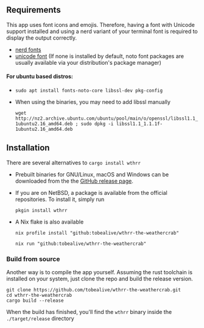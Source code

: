 ## Requirements

This app uses font icons and emojis. Therefore, having a font with Unicode support installed and using a nerd variant of your terminal font is required to display the output correctly.

- [nerd fonts](https://github.com/ryanoasis/nerd-fonts)
- [unicode font](https://github.com/googlefonts/noto-emoji/blob/main/fonts/NotoColorEmoji.ttf) (If none is installed by default, noto font packages are usually available via your distribution's package manager)

<!--<sub>If you are using brew, this gist contains easily digestible 🍝 copy-pasta for nerd-font installation.<br>
https://gist.github.com/davidteren/898f2dcccd42d9f8680ec69a3a5d350e</sub>-->

#### For ubuntu based distros:

- ```
  sudo apt install fonts-noto-core libssl-dev pkg-config
  ```

- When using the binaries, you may need to add libssl manually
  ```
  wget http://nz2.archive.ubuntu.com/ubuntu/pool/main/o/openssl/libssl1.1_1.1.1f-1ubuntu2.16_amd64.deb ; sudo dpkg -i libssl1.1_1.1.1f-1ubuntu2.16_amd64.deb
  ```

## Installation

There are several alternatives to `cargo install wthrr`

- Prebuilt binaries for GNU/Linux, macOS and Windows can be downloaded from the the [GitHub release page](https://github.com/tobealive/wthrr-the-weathercrab/releases).

- If you are on NetBSD, a package is available from the official repositories.
  To install it, simply run
  ```
  pkgin install wthrr
  ```
- A Nix flake is also available
  ```
  nix profile install "github:tobealive/wthrr-the-weathercrab"
  ```
  ```
  nix run "github:tobealive/wthrr-the-weathercrab"
  ```

### Build from source

Another way is to compile the app yourself.
Assuming the rust toolchain is installed on your system, just clone the repo and build the release version.

```
git clone https://github.com/tobealive/wthrr-the-weathercrab.git
cd wthrr-the-weathercrab
cargo build --release
```

When the build has finished, you'll find the `wthrr` binary inside the `./target/release` directory
